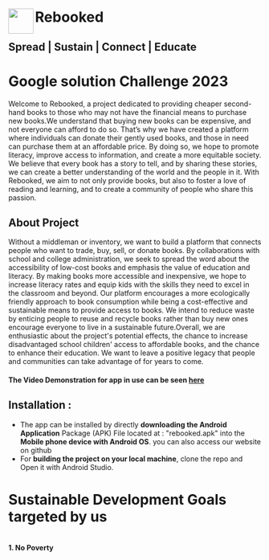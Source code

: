 # Rebooked <img src="https://user-images.githubusercontent.com/97617046/229875356-6a0adaa3-56d5-43b4-a75f-2f6e673defba.png" width=50dp align="left" border-radius="50%">
## Spread | Sustain | Connect | Educate
# Google solution Challenge 2023
Welcome to Rebooked, a project dedicated to providing cheaper second-hand books to those who may not have the financial means to purchase new books.We understand that buying new books can be expensive, and not everyone can afford to do so. That’s why we have created a platform where individuals can donate their gently used books, and those in need can purchase them at an affordable price. By doing so, we hope to promote literacy, improve access to information, and create a more equitable society.
We believe that every book has a story to tell, and by sharing these stories, we can create a better understanding of the world and the people in it. With Rebooked, we aim to not only provide books, but also to foster a love of reading and learning, and to create a community of people who share this passion.

## About Project
Without a middleman or inventory, we want to build a platform that connects people who want to trade, buy, sell, or donate books. By collaborations with school and college administration, we seek to spread the word about the accessibility of low-cost books and emphasis the value of education and literacy. By making books more accessible and inexpensive, we hope to increase literacy rates and equip kids with the skills they need to excel in the classroom and beyond. Our platform encourages a more ecologically friendly approach to book consumption while being a cost-effective and sustainable means to provide access to books. We intend to reduce waste by enticing people to reuse and recycle books rather than buy new ones encourage everyone to live in a sustainable future.Overall, we are enthusiastic about the project's potential effects, the chance to increase disadvantaged school children' access to affordable books, and the chance to enhance their education. We want to leave a positive legacy that people and communities can take advantage of for years to come.
<h4> The Video Demonstration for app in use can be seen <a href="">here</a></h4>

<h2>Installation :</h2>
<ul>
<li>The app can be installed by directly <b>downloading the Android Application</b> Package (APK) File located at : "rebooked.apk" into the <b>Mobile phone device with Android OS</b>.
you can also access our website on github
<li>For <b>building the project on your local machine</b>, clone the repo and Open it with Android Studio.
</ul>

# Sustainable Development Goals targeted by us
</br>
<b> 1. No Poverty </b>
